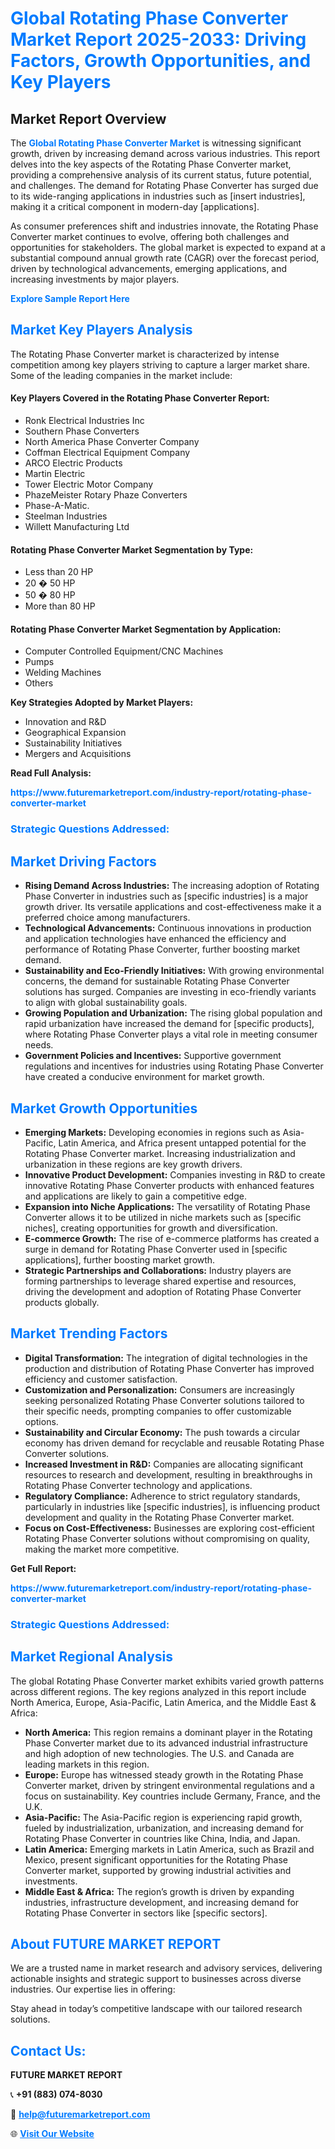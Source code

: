 <h1 style="color: #007BFF;">Global Rotating Phase Converter Market Report 2025-2033: Driving Factors, Growth Opportunities, and Key Players</h1>

<section id="overview">
<h2>Market Report Overview</h2>
<p>The <a href="https://www.futuremarketreport.com/industry-report/rotating-phase-converter-market" style="color: #007BFF; text-decoration: none;"><strong>Global Rotating Phase Converter Market</strong></a> is witnessing significant growth, driven by increasing demand across various industries. This report delves into the key aspects of the Rotating Phase Converter market, providing a comprehensive analysis of its current status, future potential, and challenges. The demand for Rotating Phase Converter has surged due to its wide-ranging applications in industries such as [insert industries], making it a critical component in modern-day [applications].</p>
<p>As consumer preferences shift and industries innovate, the Rotating Phase Converter market continues to evolve, offering both challenges and opportunities for stakeholders. The global market is expected to expand at a substantial compound annual growth rate (CAGR) over the forecast period, driven by technological advancements, emerging applications, and increasing investments by major players.</p>
</section>

<section id="overview">
<p><a href="https://www.futuremarketreport.com/request-sample/reportId=115427" style="color: #007BFF; text-decoration: none;"><strong>Explore Sample Report Here</strong></a></p>
</section>

<section id="key-players">
<h2 style="color: #007BFF;">Market Key Players Analysis</h2>
<p>The Rotating Phase Converter market is characterized by intense competition among key players striving to capture a larger market share. Some of the leading companies in the market include:</p>
<h4>Key Players Covered in the Rotating Phase Converter Report:</h4>
<ul><li>Ronk Electrical Industries Inc</li><li>Southern Phase Converters</li><li>North America Phase Converter Company</li><li>Coffman Electrical Equipment Company</li><li>ARCO Electric Products</li><li>Martin Electric</li><li>Tower Electric Motor Company</li><li>PhazeMeister Rotary Phaze Converters</li><li>Phase-A-Matic.</li><li>Steelman Industries</li><li>Willett Manufacturing Ltd</li></ul>
<h4>Rotating Phase Converter Market Segmentation by Type:</h4>
<ul><li>Less than 20 HP</li><li>20 � 50 HP</li><li>50 � 80 HP</li><li>More than 80 HP</li></ul>

<h4>Rotating Phase Converter Market Segmentation by Application:</h4>
<ul><li>Computer Controlled Equipment/CNC Machines</li><li>Pumps</li><li>Welding Machines</li><li>Others</li></ul>
<p><strong>Key Strategies Adopted by Market Players:</strong></p>
<ul>
<li>Innovation and R&D</li>
<li>Geographical Expansion</li>
<li>Sustainability Initiatives</li>
<li>Mergers and Acquisitions</li>
</ul>
</section>

<section>
<p><strong>Read Full Analysis: </strong></p><a href="https://www.futuremarketreport.com/industry-report/rotating-phase-converter-market" style="color: #007BFF; text-decoration: none;"><strong>https://www.futuremarketreport.com/industry-report/rotating-phase-converter-market</strong></a>
<h3 style="color: #007BFF;">Strategic Questions Addressed:</h3>
</section>

<section id="driving-factors">
<h2 style="color: #007BFF;">Market Driving Factors</h2>
<ul>
<li><strong>Rising Demand Across Industries:</strong> The increasing adoption of Rotating Phase Converter in industries such as [specific industries] is a major growth driver. Its versatile applications and cost-effectiveness make it a preferred choice among manufacturers.</li>
<li><strong>Technological Advancements:</strong> Continuous innovations in production and application technologies have enhanced the efficiency and performance of Rotating Phase Converter, further boosting market demand.</li>
<li><strong>Sustainability and Eco-Friendly Initiatives:</strong> With growing environmental concerns, the demand for sustainable Rotating Phase Converter solutions has surged. Companies are investing in eco-friendly variants to align with global sustainability goals.</li>
<li><strong>Growing Population and Urbanization:</strong> The rising global population and rapid urbanization have increased the demand for [specific products], where Rotating Phase Converter plays a vital role in meeting consumer needs.</li>
<li><strong>Government Policies and Incentives:</strong> Supportive government regulations and incentives for industries using Rotating Phase Converter have created a conducive environment for market growth.</li>
</ul>
</section>

<section id="growth-opportunities">
<h2 style="color: #007BFF;">Market Growth Opportunities</h2>
<ul>
<li><strong>Emerging Markets:</strong> Developing economies in regions such as Asia-Pacific, Latin America, and Africa present untapped potential for the Rotating Phase Converter market. Increasing industrialization and urbanization in these regions are key growth drivers.</li>
<li><strong>Innovative Product Development:</strong> Companies investing in R&D to create innovative Rotating Phase Converter products with enhanced features and applications are likely to gain a competitive edge.</li>
<li><strong>Expansion into Niche Applications:</strong> The versatility of Rotating Phase Converter allows it to be utilized in niche markets such as [specific niches], creating opportunities for growth and diversification.</li>
<li><strong>E-commerce Growth:</strong> The rise of e-commerce platforms has created a surge in demand for Rotating Phase Converter used in [specific applications], further boosting market growth.</li>
<li><strong>Strategic Partnerships and Collaborations:</strong> Industry players are forming partnerships to leverage shared expertise and resources, driving the development and adoption of Rotating Phase Converter products globally.</li>
</ul>
</section>

<section id="trending-factors">
<h2 style="color: #007BFF;">Market Trending Factors</h2>
<ul>
<li><strong>Digital Transformation:</strong> The integration of digital technologies in the production and distribution of Rotating Phase Converter has improved efficiency and customer satisfaction.</li>
<li><strong>Customization and Personalization:</strong> Consumers are increasingly seeking personalized Rotating Phase Converter solutions tailored to their specific needs, prompting companies to offer customizable options.</li>
<li><strong>Sustainability and Circular Economy:</strong> The push towards a circular economy has driven demand for recyclable and reusable Rotating Phase Converter solutions.</li>
<li><strong>Increased Investment in R&D:</strong> Companies are allocating significant resources to research and development, resulting in breakthroughs in Rotating Phase Converter technology and applications.</li>
<li><strong>Regulatory Compliance:</strong> Adherence to strict regulatory standards, particularly in industries like [specific industries], is influencing product development and quality in the Rotating Phase Converter market.</li>
<li><strong>Focus on Cost-Effectiveness:</strong> Businesses are exploring cost-efficient Rotating Phase Converter solutions without compromising on quality, making the market more competitive.</li>
</ul>
</section>

<section>
<p><strong>Get Full Report: </strong></p><a href="https://www.futuremarketreport.com/industry-report/rotating-phase-converter-market" style="color: #007BFF; text-decoration: none;"><strong>https://www.futuremarketreport.com/industry-report/rotating-phase-converter-market</strong></a>
<h3 style="color: #007BFF;">Strategic Questions Addressed:</h3>
</section>


<section id="regional-analysis">
<h2 style="color: #007BFF;">Market Regional Analysis</h2>
<p>The global Rotating Phase Converter market exhibits varied growth patterns across different regions. The key regions analyzed in this report include North America, Europe, Asia-Pacific, Latin America, and the Middle East & Africa:</p>
<ul>
<li><strong>North America:</strong> This region remains a dominant player in the Rotating Phase Converter market due to its advanced industrial infrastructure and high adoption of new technologies. The U.S. and Canada are leading markets in this region.</li>
<li><strong>Europe:</strong> Europe has witnessed steady growth in the Rotating Phase Converter market, driven by stringent environmental regulations and a focus on sustainability. Key countries include Germany, France, and the U.K.</li>
<li><strong>Asia-Pacific:</strong> The Asia-Pacific region is experiencing rapid growth, fueled by industrialization, urbanization, and increasing demand for Rotating Phase Converter in countries like China, India, and Japan.</li>
<li><strong>Latin America:</strong> Emerging markets in Latin America, such as Brazil and Mexico, present significant opportunities for the Rotating Phase Converter market, supported by growing industrial activities and investments.</li>
<li><strong>Middle East & Africa:</strong> The region’s growth is driven by expanding industries, infrastructure development, and increasing demand for Rotating Phase Converter in sectors like [specific sectors].</li>
</ul>
</section>

<footer>
<h2 style="color: #007BFF;">About FUTURE MARKET REPORT</h2>
<p>We are a trusted name in market research and advisory services, delivering actionable insights and strategic support to businesses across diverse industries. Our expertise lies in offering:</p>

<p>Stay ahead in today’s competitive landscape with our tailored research solutions.</p>

<h2 style="color: #007BFF;">Contact Us:</h2>
<p><strong>FUTURE MARKET REPORT</strong></p>
<p>📞 <strong>+91 (883) 074-8030</strong></p>
<p>📧 <strong><a href="mailto:help@futuremarketreport.com" style="color: #007BFF;">help@futuremarketreport.com</a></strong></p>
<p>🌐 <strong><a href="https://www.futuremarketreport.com/" style="color: #007BFF;">Visit Our Website</a></strong></p>
</footer>